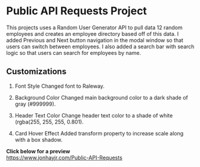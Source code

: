 # Public API Requests Project
This projects uses a Random User Generator API to pull data 12 random employees and creates an employee directory based off of this data.  I added Previous and Next button navigation in the modal window so that users can switch between employees.  I also added a search bar with search logic so that users can search for employees by name.

## Customizations

1. Font Style
Changed font to Raleway.

1. Background Color
Changed main background color to a dark shade of gray (#999999).

1. Header Text Color
Change header text color to a shade of white (rgba(255, 255, 255, 0.801).

1. Card Hover Effect
Added transform property to increase scale along with a box shadow.

**Click below for a preview**\
https://www.jonhayjr.com/Public-API-Requests